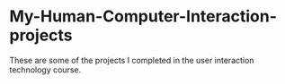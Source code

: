 # My-Human-Computer-Interaction-projects
These are some of the projects I completed in the user interaction technology course.
